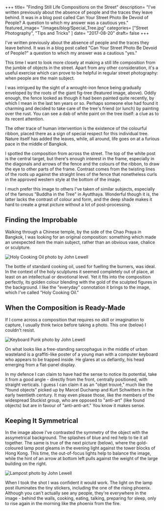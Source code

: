 +++
title= "Finding Still Life Compositions on the Street"
description= "I've written previously about the absence of people and the traces they leave behind. It was in a blog post called Can Your Street Photo Be Devoid of People? A question to which my answer was a cautious yes."
featured_image= "/images/blog/Special_Tree.jpg"
categories= ["Street Photography", "Tips and Tricks" ]
date= "2017-08-20"
draft= false
+++

I've written previously about the absence of people and the traces they leave behind. It was in a blog post called "Can Your Street Photo Be Devoid of People?" a question to which my answer was a cautious "yes."

This time I want to look more closely at making a still life composition from the jumble of objects in the street. Apart from any other consideration, it's a useful exercise which can prove to be helpful in regular street photography: when people are the main subject.

I was intrigued by the sight of a wrought-iron fence being gradually enveloped by the roots of the giant fig-tree (featured image, above). Oddly enough, the fence looked as though it had been painted quite recently, by which I mean in the last ten years or so. Perhaps someone else had found it charming and decided to take care of the tree's friend (or lunch) by painting over the rust. You can see a dab of white paint on the tree itself: a clue as to its recent attention.

The other trace of human intervention is the existence of the colourful ribbon, placed there as a sign of special respect for this individual tree. Nature itself has added the leaves, while, all around, life goes on at a furious pace in the middle of Bangkok.

I spotted the composition from across the street. The top of the white post is the central target, but there's enough interest in the frame, especially in the diagonals and arrows of the fence and the colours of the ribbon, to draw the eye to other parts of the frame. Contrast comes from the twisting lines of the roots up against the straight lines of the fence that nonetheless curls in the approved western style at the bottom of the image.

I much prefer this image to others I've taken of similar subjects, especially of the famous "Buddha in the Tree" in Ayutthaya. Wonderful though it is, the latter lacks the contrast of colour and form, and the deep shade makes it hard to create a great picture without a lot of post-processing.

## Finding the Improbable
  
Walking through a Chinese temple, by the side of the Chao Praya in Bangkok, I was looking for an original composition: something which made an unexpected item the main subject, rather than an obvious vase, chalice or sculpture.

<img class="lazyload" data-src="/images/blog/Holy_Cooking_Oil.jpg" alt="Holy Cooking Oil photo by John Lewell">

The bottle of standard cooking oil, used for fuelling the burners, was ideal. In the context of the holy sculptures it seemed completely out of place, at least on an intellectual or devotional level. Yet it fits into the composition perfectly, its golden colour blending with the gold of the sculpted figures in the background. I like the "everyday" connotation it brings to the image, which I've called "Holy Cooking Oil."

## When the Composition is Ready-Made
  
If I come across a composition that requires no skill or imagination to capture, I usually think twice before taking a photo. This one (below) I couldn't resist.

<img class="lazyload" data-src="/images/blog/Keyboard_Punk.jpg" alt="Keyboard Punk photo by John Lewell">

On what looks like a free-standing sarcophagus in the middle of urban wasteland is a graffiti-like poster of a young man with a computer keyboard who appears to be trapped inside. He glares at us defiantly, his head emerging from a flat-panel display.

In my defence I can claim to have had the sense to notice its potential, take it from a good angle - directly from the front, centrally positioned, with straight verticals. I guess I can claim it as an "objet trouvé," much like the "found objects" picked up by Marcel Duchamp and Kurt Schwitters in the early twentieth century. It may even please those, like the members of the widespread Stuckist group, who are opposed to "anti-art" (like found objects) but are in favour of "anti-anti-art." You know it makes sense.

## Keeping It Symmetrical
  
In the image above I've contrasted the symmetry of the object with the assymetrical background. The splashes of blue and red help to tie it all together. The same is true of the next picture (below), where the gold-coloured lamp post gleams in the evening light against the tower blocks of Hong Kong. This time, the out-of-focus lights help to balance the image, while the hint of an arrow at bottom left pulls against the weight of the large building on the right.

<img class="lazyload" data-src="/images/blog/Lampost.jpg" alt="Lampost photo by John Lewell">

When I took the shot I was confident it would work. The light on the lamp post illuminates the tiny stickers, including the one of the rising phoenix. Although you can't actually see any people, they're everywhere in the image - behind the walls, cooking, eating, talking, preparing for sleep, only to rise again in the morning like the phoenix from the fire.